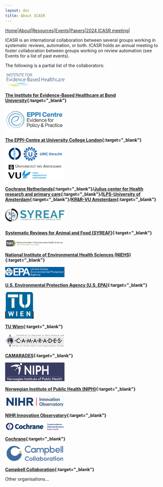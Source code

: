 ```yaml
---
layout: doc
title: About ICASR
---
```

[Home](index.md)|[About](about.md)|[Resources](resources.md)|[Events](events.md)|[Papers](papers.md)|[2024 ICASR meeting](2024_meeting.md)|  

ICASR is an international collaboration between several groups working in systematic reviews, automation, or both. ICASR holds an annual meeting to foster collaboration between groups working on review automation (see Events for a list of past events).

The following is a partial list of the collaborators:  


<img src="images/IEBH_logo.svg" width="192">

**[The Institute for Evidence-Based Healthcare at Bond University](https://iebh.bond.edu.au){:target="_blank"}**


<img src="images/eppi-centre logo.png" width="192">

**[The EPPI-Centre at University College London](http://eppi.ioe.ac.uk/cms/){:target="_blank"}**


<img src="images/uva_umcu_vu_cochrane.jpg" width="192">  

**[Cochrane Netherlands](https://netherlands.cochrane.org/){:target="_blank"}/[Julius center for Health research and primary care](http://portal.juliuscentrum.nl/en-us/home.aspx){:target="_blank"}/[ILPS-University of Amsterdam](http://ilps.science.uva.nl/){:target="_blank"}/[KR&R-VU Amsterdam](https://krr.cs.vu.nl/){:target="_blank"}**


<img src="images/syreafv2.png" width="192">  

**[Systematic Reviews for Animal and Food (SYREAF)](http://www.syreaf.org){:target="_blank"}**


<img src="images/niehs.png" width="192">

**[National Institute of Environmental Health Sciences (NIEHS)](https://www.niehs.nih.gov/){:target="_blank"}**


<img src="images/EPA.png" width="192">

**[U.S. Environmental Protection Agency (U.S. EPA)](https://www.epa.gov/){:target="_blank"}**


<img src="images/TUWIEN.png" width="92">

**[TU Wien](https://www.tuwien.at/en/){:target="_blank"}**


<img src="images/camarades.png" width="192">

**[CAMARADES](https://www.ed.ac.uk/clinical-brain-sciences/research/camarades){:target="_blank"}**


<img src="images/niph.png" width="192">

**[Norwegian Institute of Public Health (NIPH)](https://www.fhi.no/en/){:target="_blank"}**


<img src="images/NIHRIO.png" width="192">

**[NIHR Innovation Observatory](https://www.io.nihr.ac.uk/){:target="_blank"}**


<img src="images/cochrane.png" width="192">

**[Cochrane](https://www.cochrane.org/){:target="_blank"}**


<img src="images/campbell.png" width="192">

**[Campbell Collaboration](https://www.campbellcollaboration.org/){:target="_blank"}**


Other organisations…


